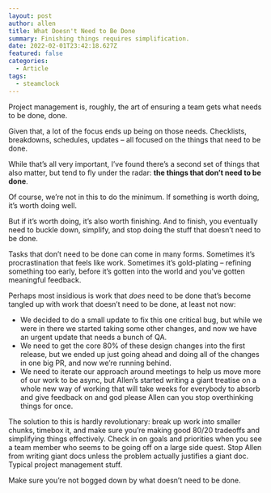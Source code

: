 ```yaml
---
layout: post
author: allen
title: What Doesn't Need to Be Done
summary: Finishing things requires simplification.
date: 2022-02-01T23:42:18.627Z
featured: false
categories:
  - Article
tags:
  - steamclock
---
```

Project management is, roughly, the art of ensuring a team gets what needs to be done, done.

Given that, a lot of the focus ends up being on those needs. Checklists, breakdowns, schedules, updates – all focused on the things that need to be done.

While that’s all very important, I’ve found there’s a second set of things that also matter, but tend to fly under the radar: **the things that don’t need to be done**.

Of course, we’re not in this to do the minimum. If something is worth doing, it’s worth doing well.

But if it’s worth doing, it’s also worth finishing. And to finish, you eventually need to buckle down, simplify, and stop doing the stuff that doesn’t need to be done.

Tasks that don’t need to be done can come in many forms. Sometimes it’s procrastination that feels like work. Sometimes it’s gold-plating – refining something too early, before it’s gotten into the world and you’ve gotten meaningful feedback.

Perhaps most insidious is work that *does* need to be done that’s become tangled up with work that doesn’t need to be done, at least not now:

- We decided to do a small update to fix this one critical bug, but while we were in there we started taking some other changes, and now we have an urgent update that needs a bunch of QA.
- We need to get the core 80% of these design changes into the first release, but we ended up just going ahead and doing all of the changes in one big PR, and now we’re running behind.
- We need to iterate our approach around meetings to help us move more of our work to be async, but Allen’s started writing a giant treatise on a whole new way of working that will take weeks for everybody to absorb and give feedback on and god please Allen can you stop overthinking things for once.

The solution to this is hardly revolutionary: break up work into smaller chunks, timebox it, and make sure you’re making good 80/20 tradeoffs and simplifying things effectively. Check in on goals and priorities when you see a team member who seems to be going off on a large side quest. Stop Allen from writing giant docs unless the problem actually justifies a giant doc. Typical project management stuff.

Make sure you’re not bogged down by what doesn’t need to be done.